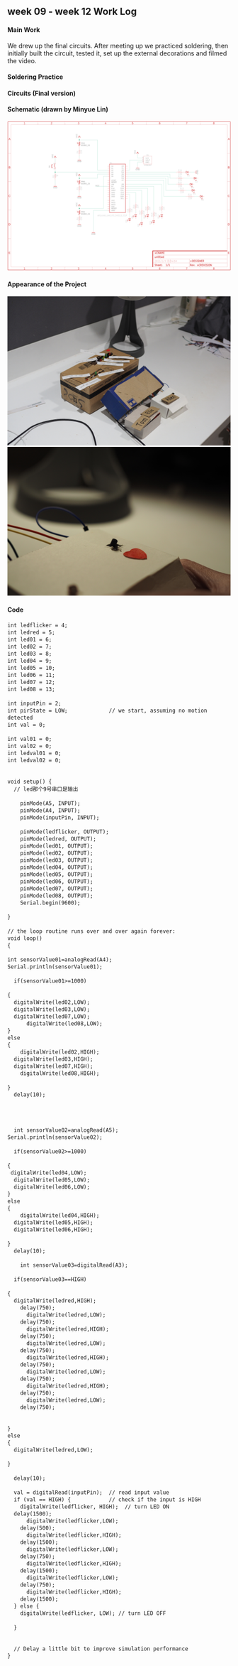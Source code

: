 ## week 09 - week 12 Work Log

#### Main Work

We drew up the final circuits. After meeting up we practiced soldering, then initially built the circuit, tested it, set up the external decorations and filmed the video.



#### Soldering Practice



#### Circuits (Final version)



#### Schematic (drawn by Minyue Lin)

![image](https://github.com/mylin04202/img/blob/main/sch.png)




#### Appearance of the Project

![image](https://github.com/mylin04202/img/blob/main/P1030116.JPG)
![image](https://github.com/mylin04202/img/blob/main/P1030135.JPG)



#### Code

```
int ledflicker = 4;  
int ledred = 5;   
int led01 = 6;  
int led02 = 7;  
int led03 = 8;  
int led04 = 9;  
int led05 = 10;  
int led06 = 11;  
int led07 = 12;
int led08 = 13; 

int inputPin = 2;  
int pirState = LOW;             // we start, assuming no motion detected
int val = 0;               

int val01 = 0;
int val02 = 0;
int ledval01 = 0;
int ledval02 = 0;


void setup() {
  // led那个9号串口是输出
  
    pinMode(A5, INPUT);
    pinMode(A4, INPUT);
    pinMode(inputPin, INPUT);  
  
    pinMode(ledflicker, OUTPUT);
    pinMode(ledred, OUTPUT);
    pinMode(led01, OUTPUT);
    pinMode(led02, OUTPUT);
    pinMode(led03, OUTPUT);
    pinMode(led04, OUTPUT);
    pinMode(led05, OUTPUT);
    pinMode(led06, OUTPUT);
    pinMode(led07, OUTPUT);
    pinMode(led08, OUTPUT);
    Serial.begin(9600);

}

// the loop routine runs over and over again forever:
void loop()
{
  
int sensorValue01=analogRead(A4);
Serial.println(sensorValue01);

  if(sensorValue01>=1000)

{
  digitalWrite(led02,LOW);
  digitalWrite(led03,LOW);
  digitalWrite(led07,LOW);
      digitalWrite(led08,LOW);
}
else
{
    digitalWrite(led02,HIGH);
  digitalWrite(led03,HIGH);
  digitalWrite(led07,HIGH);
    digitalWrite(led08,HIGH);

}
  delay(10);
 
  
  
  
  int sensorValue02=analogRead(A5);
Serial.println(sensorValue02);

  if(sensorValue02>=1000)

{
 digitalWrite(led04,LOW);
  digitalWrite(led05,LOW);
  digitalWrite(led06,LOW);
}
else
{
    digitalWrite(led04,HIGH);
  digitalWrite(led05,HIGH);
  digitalWrite(led06,HIGH);
 
}
  delay(10);
  
    int sensorValue03=digitalRead(A3);

  if(sensorValue03==HIGH)

{
  digitalWrite(ledred,HIGH);
    delay(750);
      digitalWrite(ledred,LOW);
    delay(750);
      digitalWrite(ledred,HIGH);
    delay(750);
      digitalWrite(ledred,LOW);
    delay(750);
      digitalWrite(ledred,HIGH);
    delay(750);
      digitalWrite(ledred,LOW);
    delay(750);
      digitalWrite(ledred,HIGH);
    delay(750);
      digitalWrite(ledred,LOW);
    delay(750);


}
else
{
  digitalWrite(ledred,LOW);

}
  
  delay(10);
  
  val = digitalRead(inputPin);  // read input value
  if (val == HIGH) {            // check if the input is HIGH
    digitalWrite(ledflicker, HIGH);  // turn LED ON
  delay(1500);
      digitalWrite(ledflicker,LOW);
    delay(500);
      digitalWrite(ledflicker,HIGH);
    delay(1500);
      digitalWrite(ledflicker,LOW);
    delay(750);
      digitalWrite(ledflicker,HIGH);
    delay(1500);
      digitalWrite(ledflicker,LOW);
    delay(750);
      digitalWrite(ledflicker,HIGH);
    delay(1500);
  } else {
    digitalWrite(ledflicker, LOW); // turn LED OFF

  }
  
  
  // Delay a little bit to improve simulation performance
}

```







